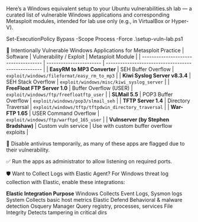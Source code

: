Here’s a Windows equivalent setup to your Ubuntu vulnerabilities.sh lab — a curated list of vulnerable Windows applications and corresponding Metasploit modules, intended for lab use only (e.g., in VirtualBox or Hyper-V).

Set-ExecutionPolicy Bypass -Scope Process -Force
.\setup-vuln-lab.ps1


🧨 Intentionally Vulnerable Windows Applications for Metasploit Practice
| Software                             | Vulnerability / Exploit | Metasploit Module                                   |
| ------------------------------------ | ----------------------- | --------------------------------------------------- |
| **EasyRM to MP3 Converter**          | SEH Buffer Overflow     | `exploit/windows/fileformat/easy_rm_to_mp3`         |
| **Kiwi Syslog Server v8.3.4**        | SEH Stack Overflow      | `exploit/windows/misc/kiwi_syslog_server`           |
| **FreeFloat FTP Server 1.0**         | Buffer Overflow (USER)  | `exploit/windows/ftp/freefloatftp_user`             |
| **SLMail 5.5**                       | POP3 Buffer Overflow    | `exploit/windows/pop3/slmail_seh`                   |
| **TFTP Server 1.4**                  | Directory Traversal     | `exploit/windows/tftp/tftpdwin_directory_traversal` |
| **War-FTP 1.65**                     | USER Command Overflow   | `exploit/windows/ftp/warftpd_165_user`              |
| **Vulnserver (by Stephen Bradshaw)** | Custom vuln service     | Use with custom buffer overflow exploits            |


🛑 Disable antivirus temporarily, as many of these apps are flagged due to their vulnerability.

✅ Run the apps as administrator to allow listening on required ports.

🛡️ Want to Collect Logs with Elastic Agent?
For Windows threat log collection with Elastic, enable these integrations:

**Elastic Integration	Purpose**
Windows	Collects Event Logs, Sysmon logs
System	Collects basic host metrics
Elastic Defend	Behavioral & malware detection
Osquery Manager	Query registry, processes, services
File Integrity	Detects tampering in critical dirs
